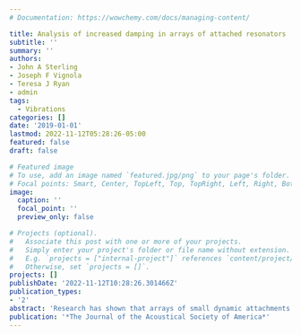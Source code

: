 ```yaml
---
# Documentation: https://wowchemy.com/docs/managing-content/

title: Analysis of increased damping in arrays of attached resonators
subtitle: ''
summary: ''
authors:
- John A Sterling
- Joseph F Vignola
- Teresa J Ryan
- admin
tags:
  - Vibrations
categories: []
date: '2019-01-01'
lastmod: 2022-11-12T05:28:26-05:00
featured: false
draft: false

# Featured image
# To use, add an image named `featured.jpg/png` to your page's folder.
# Focal points: Smart, Center, TopLeft, Top, TopRight, Left, Right, BottomLeft, Bottom, BottomRight.
image:
  caption: ''
  focal_point: ''
  preview_only: false

# Projects (optional).
#   Associate this post with one or more of your projects.
#   Simply enter your project's folder or file name without extension.
#   E.g. `projects = ["internal-project"]` references `content/project/deep-learning/index.md`.
#   Otherwise, set `projects = []`.
projects: []
publishDate: '2022-11-12T10:28:26.301466Z'
publication_types:
- '2'
abstract: 'Research has shown that arrays of small dynamic attachments on a larger, primary structure can be tuned to significantly alter the time and frequency response of the system. Such attachments can be used to increase the apparent damping of a primary structure by transferring energy into the substructure and dissipating the energy there. By selecting the properties of the attachments to obtain specific distributions of element mass and mode frequency, the response of the primary structure can be altered to obtain specific spectral outcomes. Unfortunately, small errors in the distributions of mass and stiffness of the individual attachments have been shown to produce a significant degradation of intended performance. Until recently, metals were the practical option that was easily manufactured to the tolerances required. New three-dimensional-printing advancements have made plastics available with sufficient tolerances. A serendipitous discovery was that the increased damping shown in the plastics decreased the system’s sensitivity to error. Previous analysis assumed low damping in the attached resonators. This work will show analysis with moderate to high damping levels for the attachments. Here, we will show experimental results using different plastic materials with moderate dimensional error.'
publication: '*The Journal of the Acoustical Society of America*'
---
```

